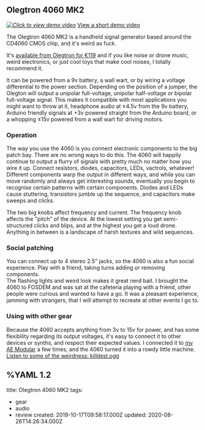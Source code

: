 ## Olegtron 4060 MK2

*[![Click to view demo video](/audiogear/olegtron4060still.700w.jpg)](/audiogear/olegtron4060.mp4)*
[View a short demo video](/audiogear/olegtron4060.mp4)

The Olegtron 4060 MK2 is a handheld signal generator based around the CD4060 CMOS chip, and it's weird as fuck.  

It's [available from Olegtron for €119](https://www.olegtron.com/olegtron-4060) and if you like noise or drone music, weird electronics, or just cool toys that make cool noises, I totally recommend it.  

It can be powered from a 9v battery, a wall wart, or by wiring a voltage differential to the power section. Depending on the position of a jumper, the Olegton will output a unipolar full-voltage, unipolar half-voltage or bipolar full-voltage signal. This makes it compatible with most applications you might want to throw at it, headphone audio at ±4.5v from the 9v battery, Arduino friendly signals at +3v powered straight from the Arduino board, or a whopping ±15v powered from a wall wart for driving motors.

### Operation
The way you use the 4060 is you connect electronic components to the big patch bay. There are no wrong ways to do this. The 4060 will happily continue to output a flurry of signals with pretty much no matter how you wire it up. Connect resistors, diodes, capacitors, LEDs, vactrols, whatever! Different components warp the output in different ways, and while you can move randomly and always get interesting sounds, eventually you begin to recognise certain patterns with certain components. Diodes and LEDs cause stuttering, transistors jumble up the sequence, and capacitors make sweeps and clicks.

The two big knobs affect frequency and current. The frequency knob affects the "pitch" of the device. At the lowest setting you get semi-structured clicks and blips, and at the highest you get a loud drone. Anything in between is a landscape of harsh textures and wild sequences.

### Social patching
You can connect up to 4 stereo 2.5" jacks, so the 4060 is also a fun social experience. Play with a friend, taking turns adding or removing components.  
The flashing lights and weird look makes it great nerd bait. I brought the 4060 to FOSDEM and was sat at the cafeteria playing with a friend, other people were curious and wanted to have a go. It was a pleasant experience, jamming with strangers, that I will attempt to recreate at other events I go to.

### Using with other gear
Because the 4060 accepts anything from 3v to 15v for power, and has some flexibility regarding its output voltages, it's easy to connect it to other devices or synths, and respect their expected values. I connected it to [my AE Modular](/things/ae-modular) a few times, and the 4060 turned it into a rowdy little machine. [Listen to some of the weirdness: killdest.ogg](/audiogear/killdest.ogg)


%YAML 1.2
---
title: Olegtron 4060 MK2
tags:
  - gear
  - audio
  - review
created: 2019-10-17T09:58:17.000Z
updated: 2020-08-26T14:26:34.000Z

